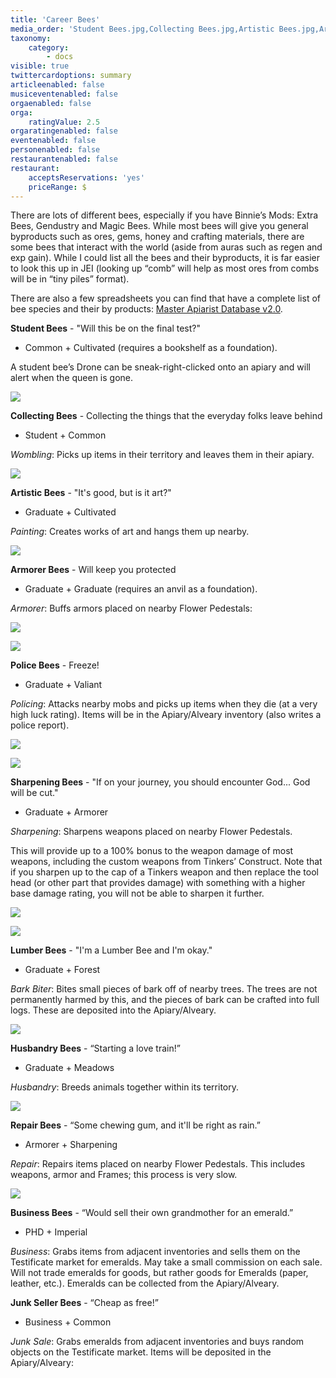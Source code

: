 ```yaml
---
title: 'Career Bees'
media_order: 'Student Bees.jpg,Collecting Bees.jpg,Artistic Bees.jpg,Armorer Bees.jpg,Bee Modifiers.jpg,Police Bee.jpg,Police Report.jpg,Sharpening Bees.jpg,Sharpening Modifier.jpg,Lumber Bees.jpg,Husbandry Bees.jpg,Repair Bees.jpg'
taxonomy:
    category:
        - docs
visible: true
twittercardoptions: summary
articleenabled: false
musiceventenabled: false
orgaenabled: false
orga:
    ratingValue: 2.5
orgaratingenabled: false
eventenabled: false
personenabled: false
restaurantenabled: false
restaurant:
    acceptsReservations: 'yes'
    priceRange: $
---
```


There are lots of different bees, especially if you have Binnie’s Mods: Extra Bees, Gendustry and Magic Bees. While most bees will give you general byproducts such as ores, gems, honey and crafting materials, there are some bees that interact with the world (aside from auras such as regen and exp gain). While I could list all the bees and their byproducts, it is far easier to look this up in JEI (looking up “comb” will help as most ores from combs will be in “tiny piles” format).

There are also a few spreadsheets you can find that have a complete list of bee species and their by products: [Master Apiarist Database v2.0](https://docs.google.com/spreadsheets/d/1_moZHLnL35_u-bJ7kFDxWDxY9OuMWK_4l0EB4wIx0_s/edit?type=view&gid=1&f=true&sortcolid=-1&sortasc=true&rowsperpage=250#gid=0).

**Student Bees** - "Will this be on the final test?"
* Common + Cultivated (requires a bookshelf as a foundation).

A student bee’s Drone can be sneak-right-clicked onto an apiary and will alert when the queen is gone.

![](Student%20Bees.jpg)

**Collecting Bees** - Collecting the things that the everyday folks leave behind
* Student + Common

_Wombling_: Picks up items in their territory and leaves them in their apiary.

![](Collecting%20Bees.jpg)

**Artistic Bees** - "It's good, but is it art?"
* Graduate + Cultivated

_Painting_: Creates works of art and hangs them up nearby.

![](Artistic%20Bees.jpg)

**Armorer Bees** - Will keep you protected
* Graduate + Graduate (requires an anvil as a foundation).

_Armorer_: Buffs armors placed on nearby Flower Pedestals:

![](Armorer%20Bees.jpg)

![](Bee%20Modifiers.jpg)

**Police Bees** - Freeze!
* Graduate + Valiant

_Policing_: Attacks nearby mobs and picks up items when they die (at a very high luck rating). Items will be in the Apiary/Alveary inventory (also writes a police report).

![](Police%20Bee.jpg)

![](Police%20Report.jpg)

**Sharpening Bees** - "If on your journey, you should encounter God... God will be cut."
* Graduate + Armorer

_Sharpening_: Sharpens weapons placed on nearby Flower Pedestals.

This will provide up to a 100% bonus to the weapon damage of most weapons, including the custom weapons from Tinkers’ Construct. Note that if you sharpen up to the cap of a Tinkers weapon and then replace the tool head (or other part that provides damage) with something with a higher base damage rating, you will not be able to sharpen it further.

![](Sharpening%20Bees.jpg)

![](Sharpening%20Modifier.jpg)

**Lumber Bees** - "I'm a Lumber Bee and I'm okay."
* Graduate + Forest

_Bark Biter_: Bites small pieces of bark off of nearby trees. The trees are not permanently harmed by this, and the pieces of bark can be crafted into full logs. These are deposited into the Apiary/Alveary.

![](Lumber%20Bees.jpg)

**Husbandry Bees** - “Starting a love train!”
* Graduate + Meadows

_Husbandry_: Breeds animals together within its territory.

![](Husbandry%20Bees.jpg)

**Repair Bees** - “Some chewing gum, and it'll be right as rain.”
* Armorer + Sharpening

_Repair_: Repairs items placed on nearby Flower Pedestals. This includes weapons, armor and Frames; this process is very slow.

![](Repair%20Bees.jpg)

**Business Bees** - “Would sell their own grandmother for an emerald.”
* PHD + Imperial

_Business_: Grabs items from adjacent inventories and sells them on the Testificate market for emeralds. May take a small commission on each sale. Will not trade emeralds for goods, but rather goods for Emeralds (paper, leather, etc.). Emeralds can be collected from the Apiary/Alveary.

**Junk Seller Bees** - “Cheap as free!”
* Business + Common

_Junk Sale_: Grabs emeralds from adjacent inventories and buys random objects on the Testificate market. Items will be deposited in the Apiary/Alveary:


